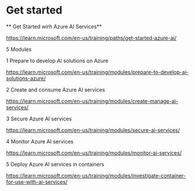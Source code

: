 # Get started

** Get Started wirh Azure AI  Services** 

https://learn.microsoft.com/en-us/training/paths/get-started-azure-ai/

5 Modules

1 Prepare to develop AI solutions on Azure

https://learn.microsoft.com/en-us/training/modules/prepare-to-develop-ai-solutions-azure/

2 Create and consume Azure AI services

https://learn.microsoft.com/en-us/training/modules/create-manage-ai-services/


3 Secure Azure AI services

https://learn.microsoft.com/en-us/training/modules/secure-ai-services/

4 Monitor Azure AI services

https://learn.microsoft.com/en-us/training/modules/monitor-ai-services/

5 Deploy Azure AI services in containers

https://learn.microsoft.com/en-us/training/modules/investigate-container-for-use-with-ai-services/



